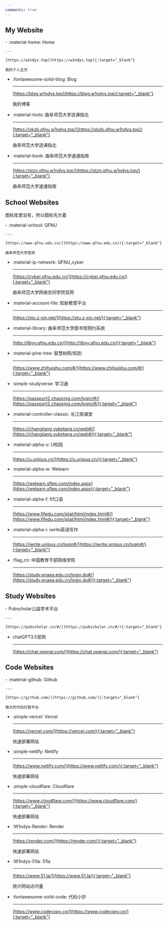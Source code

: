 ```yaml
---
comments: true
---
```


## My Website

<div class="grid cards" markdown>
- :material-home: Home

    ---

    [https://w1ndys.top](https://w1ndys.top){:target="_blank"}

    我的个人主页

- :fontawesome-solid-blog: Blog

    ---

    [https://blog.w1ndys.top](https://blog.w1ndys.top){:target="_blank"}

    我的博客

- :material-tools: 曲阜师范大学选课指北

    ---

    [https://xkzb.qfnu.w1ndys.top/](https://xkzb.qfnu.w1ndys.top/){:target="_blank"}

    曲阜师范大学选课指北

- :material-book: 曲阜师范大学速通指南

    ---

    [https://stzn.qfnu.w1ndys.top/](https://stzn.qfnu.w1ndys.top/){:target="_blank"}

    曲阜师范大学速通指南

</div>

## School Websites

图标库里没有，所以图标先欠着

<div class="grid cards" markdown>
- :material-school: QFNU

    ---

    [https://www.qfnu.edu.cn/](https://www.qfnu.edu.cn/){:target="_blank"}

    曲阜师范大学官网

- :material-ip-network: QFNU_cyber

    ---

    [https://cyber.qfnu.edu.cn/](https://cyber.qfnu.edu.cn/){:target="_blank"}

    曲阜师范大学网络空间学院官网

- :material-account-file: 知新教管平台

    ---

    [https://stu.z-xin.net/](https://stu.z-xin.net/){:target="_blank"}

- :material-library: 曲阜师范大学图书馆预约系统

    ---

    [http://libyy.qfnu.edu.cn/](http://libyy.qfnu.edu.cn/){:target="_blank"}

- :material-pine-tree: 智慧树网/知到

    ---

    [https://www.zhihuishu.com/#/](https://www.zhihuishu.com/#/){:target="_blank"}

- :simple-studyverse: 学习通

    ---

    [https://passport2.chaoxing.com/login/#/](https://passport2.chaoxing.com/login/#/){:target="_blank"}

- :material-controller-classic: 长江雨课堂

    ---

    [https://changjiang.yuketang.cn/web#/](https://changjiang.yuketang.cn/web#/){:target="_blank"}

- :material-alpha-u: U校园

    ---

    [https://u.unipus.cn/](https://u.unipus.cn/){:target="_blank"}

- :material-alpha-w: Welearn

    ---

    [https://welearn.sflep.com/index.aspx](https://welearn.sflep.com/index.aspx){:target="_blank"}

- :material-alpha-f: fif口语

    ---

    [https://www.fifedu.com/iplat/html/index.html#/](https://www.fifedu.com/iplat/html/index.html#/){:target="_blank"}

- :material-alpha-i: iwrite英语写作

    ---

    [https://iwrite.unipus.cn/login#/](https://iwrite.unipus.cn/login#/){:target="_blank"}

- :flag_cn: 中国教育干部网络学院

    ---

    [https://study.enaea.edu.cn/login.do#/](https://study.enaea.edu.cn/login.do#/){:target="_blank"}

</div>

## Study Websites

<div class="grid cards" markdown>
- Pubscholar公益学术平台

    ---

    [https://pubscholar.cn/#/](https://pubscholar.cn/#/){:target="_blank"}

- chatGPT3.5官网

    ---

    [https://chat.openai.com/](https://chat.openai.com/){:target="_blank"}

</div>

## Code Websites

<div class="grid cards" markdown>
- :material-github: Github

    ---

    [https://github.com/](https://github.com/){:target="_blank"}

    强大的代码托管平台

- :simple-vercel: Vercel

    ---

    [https://vercel.com/](https://vercel.com/){:target="_blank"}

    快速部署网站

- :simple-netlify: Netlify

    ---

    [https://www.netlify.com/](https://www.netlify.com/){:target="_blank"}

    快速部署网站

- :simple-cloudflare: Cloudflare

    ---

    [https://www.cloudflare.com/](https://www.cloudflare.com/){:target="_blank"}

    快速部署网站

- :W1ndys-Render: Render

    ---

    [https://render.com/](https://render.com/){:target="_blank"}

    快速部署网站

- :W1ndys-51la: 51la

    ---

    [https://www.51.la/](https://www.51.la/){:target="_blank"}

    统计网站访问量

- :fontawesome-solid-code: 代码小抄

    ---

    [https://www.codecopy.cn/](https://www.codecopy.cn/){:target="_blank"}

</div>
